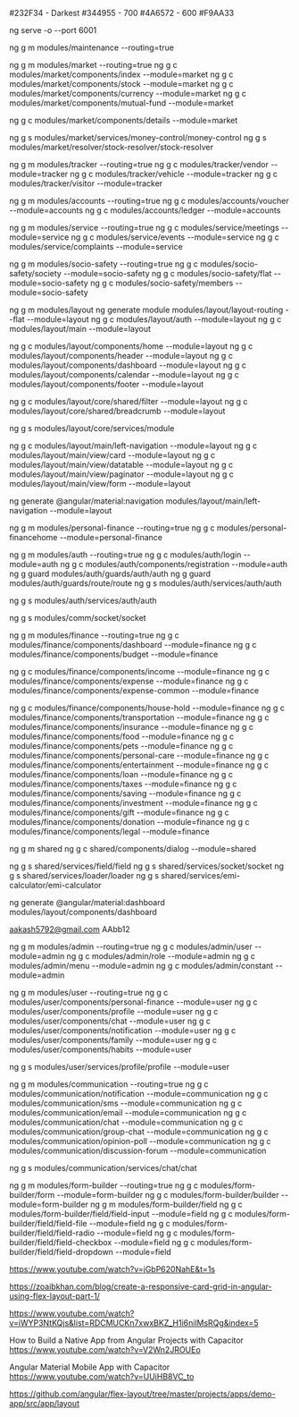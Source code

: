 

#232F34 - Darkest
#344955 - 700
#4A6572 - 600
#F9AA33


ng serve -o --port 6001



ng g m modules/maintenance --routing=true


ng g m modules/market --routing=true
ng g c modules/market/components/index --module=market
ng g c modules/market/components/stock --module=market
ng g c modules/market/components/currency --module=market
ng g c modules/market/components/mutual-fund --module=market

ng g c modules/market/components/details --module=market


ng g s modules/market/services/money-control/money-control
ng g s modules/market/resolver/stock-resolver/stock-resolver



ng g m modules/tracker --routing=true
ng g c modules/tracker/vendor --module=tracker
ng g c modules/tracker/vehicle --module=tracker
ng g c modules/tracker/visitor --module=tracker


ng g m modules/accounts --routing=true
ng g c modules/accounts/voucher --module=accounts
ng g c modules/accounts/ledger --module=accounts


ng g m modules/service --routing=true
ng g c modules/service/meetings --module=service
ng g c modules/service/events --module=service
ng g c modules/service/complaints --module=service


ng g m modules/socio-safety --routing=true
ng g c modules/socio-safety/society --module=socio-safety
ng g c modules/socio-safety/flat --module=socio-safety
ng g c modules/socio-safety/members --module=socio-safety








ng g m modules/layout
ng generate module modules/layout/layout-routing --flat --module=layout
ng g c modules/layout/auth --module=layout
ng g c modules/layout/main --module=layout

ng g c modules/layout/components/home --module=layout
ng g c modules/layout/components/header --module=layout
ng g c modules/layout/components/dashboard --module=layout
ng g c modules/layout/components/calendar --module=layout
ng g c modules/layout/components/footer --module=layout


ng g c modules/layout/core/shared/filter --module=layout
ng g c modules/layout/core/shared/breadcrumb --module=layout

ng g s modules/layout/core/services/module


ng g c modules/layout/main/left-navigation --module=layout
ng g c modules/layout/main/view/card --module=layout
ng g c modules/layout/main/view/datatable --module=layout
ng g c modules/layout/main/view/paginator --module=layout
ng g c modules/layout/main/view/form --module=layout

ng generate @angular/material:navigation modules/layout/main/left-navigation --module=layout



ng g m modules/personal-finance --routing=true
ng g c modules/personal-financehome --module=personal-finance


ng g m modules/auth --routing=true
ng g c modules/auth/login --module=auth
ng g c modules/auth/components/registration --module=auth
ng g guard modules/auth/guards/auth/auth
ng g guard modules/auth/guards/route/route
ng g s modules/auth/services/auth/auth

ng g s modules/auth/services/auth/auth


ng g s modules/comm/socket/socket





ng g m modules/finance --routing=true
ng g c modules/finance/components/dashboard --module=finance
ng g c modules/finance/components/budget --module=finance

ng g c modules/finance/components/income --module=finance
ng g c modules/finance/components/expense --module=finance
ng g c modules/finance/components/expense-common --module=finance


ng g c modules/finance/components/house-hold --module=finance
ng g c modules/finance/components/transportation --module=finance
ng g c modules/finance/components/insurance --module=finance
ng g c modules/finance/components/food --module=finance
ng g c modules/finance/components/pets --module=finance
ng g c modules/finance/components/personal-care --module=finance
ng g c modules/finance/components/entertainment --module=finance
ng g c modules/finance/components/loan --module=finance
ng g c modules/finance/components/taxes --module=finance
ng g c modules/finance/components/saving --module=finance
ng g c modules/finance/components/investment --module=finance
ng g c modules/finance/components/gift --module=finance
ng g c modules/finance/components/donation --module=finance
ng g c modules/finance/components/legal --module=finance


ng g m shared
ng g c shared/components/dialog --module=shared

ng g s shared/services/field/field
ng g s shared/services/socket/socket
ng g s shared/services/loader/loader
ng g s shared/services/emi-calculator/emi-calculator


ng generate @angular/material:dashboard modules/layout/components/dashboard

aakash5792@gmail.com
AAbb12



ng g m modules/admin --routing=true
ng g c modules/admin/user --module=admin
ng g c modules/admin/role --module=admin
ng g c modules/admin/menu --module=admin
ng g c modules/admin/constant --module=admin


ng g m modules/user --routing=true
ng g c modules/user/components/personal-finance --module=user
ng g c modules/user/components/profile --module=user
ng g c modules/user/components/chat --module=user
ng g c modules/user/components/notification --module=user
ng g c modules/user/components/family --module=user
ng g c modules/user/components/habits --module=user

ng g s modules/user/services/profile/profile --module=user



ng g m modules/communication --routing=true
ng g c modules/communication/notification --module=communication
ng g c modules/communication/sms --module=communication
ng g c modules/communication/email --module=communication
ng g c modules/communication/chat --module=communication
ng g c modules/communication/group-chat --module=communication
ng g c modules/communication/opinion-poll --module=communication
ng g c modules/communication/discussion-forum --module=communication


ng g s modules/communication/services/chat/chat 


<!-- https://stackblitz.com/edit/angular-dynamic-form-builder?file=app%2Fdynamic-form-builder%2Fatoms%2Ffile.ts -->
ng g m modules/form-builder --routing=true
ng g c modules/form-builder/form --module=form-builder
ng g c modules/form-builder/builder --module=form-builder
ng g m modules/form-builder/field
ng g c modules/form-builder/field/field-input --module=field
ng g c modules/form-builder/field/field-file --module=field
ng g c modules/form-builder/field/field-radio --module=field
ng g c modules/form-builder/field/field-checkbox --module=field
ng g c modules/form-builder/field/field-dropdown --module=field




<!-- Reference -->

<!-- ---------------- -->
https://www.youtube.com/watch?v=jGbP620NahE&t=1s
<!-- ---------------- -->
https://zoaibkhan.com/blog/create-a-responsive-card-grid-in-angular-using-flex-layout-part-1/
<!-- ---------------- -->
https://www.youtube.com/watch?v=iWYP3NtKQjs&list=RDCMUCKn7xwxBKZ_H1i6nilMsRQg&index=5
<!-- ---------------- -->
How to Build a Native App from Angular Projects with Capacitor
https://www.youtube.com/watch?v=V2Wn2JROUEo
<!-- ---------------- -->
Angular Material Mobile App with Capacitor
https://www.youtube.com/watch?v=UUiHB8VC_to
<!-- ---------------- -->
https://github.com/angular/flex-layout/tree/master/projects/apps/demo-app/src/app/layout
<!-- ---------------- -->
